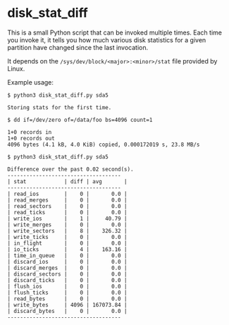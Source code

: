 # disk_stat_diff
This is a small Python script that can be invoked multiple times. Each time you
invoke it, it tells you how much various disk statistics for a given partition
have changed since the last invocation.

It depends on the `/sys/dev/block/<major>:<minor>/stat` file provided by Linux.

Example usage: 
```
$ python3 disk_stat_diff.py sda5

Storing stats for the first time.

$ dd if=/dev/zero of=/data/foo bs=4096 count=1

1+0 records in
1+0 records out
4096 bytes (4.1 kB, 4.0 KiB) copied, 0.000172019 s, 23.8 MB/s

$ python3 disk_stat_diff.py sda5

Difference over the past 0.02 second(s).
------------------------------------
| stat            | diff | avg       |
------------------------------------
| read_ios        |    0 |       0.0 |
| read_merges     |    0 |       0.0 |
| read_sectors    |    0 |       0.0 |
| read_ticks      |    0 |       0.0 |
| write_ios       |    1 |     40.79 |
| write_merges    |    0 |       0.0 |
| write_sectors   |    8 |    326.32 |
| write_ticks     |    0 |       0.0 |
| in_flight       |    0 |       0.0 |
| io_ticks        |    4 |    163.16 |
| time_in_queue   |    0 |       0.0 |
| discard_ios     |    0 |       0.0 |
| discard_merges  |    0 |       0.0 |
| discard_sectors |    0 |       0.0 |
| discard_ticks   |    0 |       0.0 |
| flush_ios       |    0 |       0.0 |
| flush_ticks     |    0 |       0.0 |
| read_bytes      |    0 |       0.0 |
| write_bytes     | 4096 | 167073.84 |
| discard_bytes   |    0 |       0.0 |
------------------------------------
```
